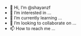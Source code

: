 - 👋 Hi, I’m @shayanzf
- 👀 I’m interested in ...
- 🌱 I’m currently learning ...
- 💞️ I’m looking to collaborate on ...
- 📫 How to reach me ...

<!---
shayanzf/shayanzf is a ✨ special ✨ repository because its `README.md` (this file) appears on your GitHub profile.
You can click the Preview link to take a look at your changes.
--->
